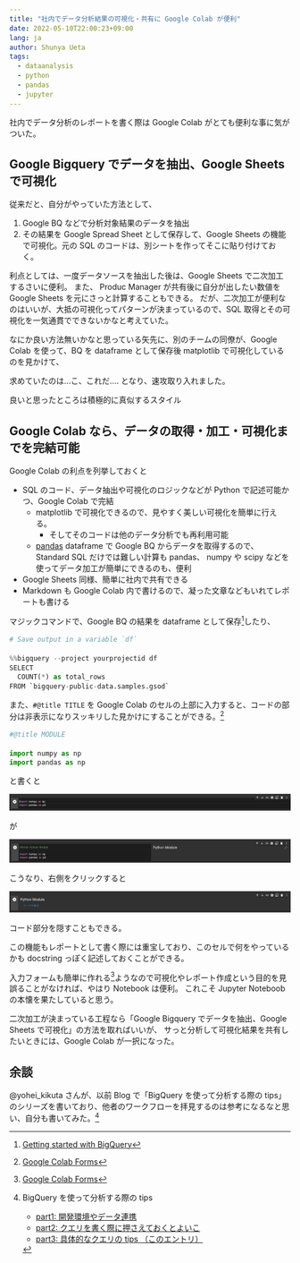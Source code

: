```yaml
---
title: "社内でデータ分析結果の可視化・共有に Google Colab が便利"
date: 2022-05-10T22:00:23+09:00
lang: ja
author: Shunya Ueta
tags:
  - dataanalysis
  - python
  - pandas
  - jupyter
---
```


社内でデータ分析のレポートを書く際は Google Colab がとても便利な事に気がついた。

## Google Bigquery でデータを抽出、Google Sheets で可視化

従来だと、自分がやっていた方法として、

1. Google BQ などで分析対象結果のデータを抽出
1. その結果を Google Spread Sheet として保存して、Google Sheets の機能で可視化。元の SQL のコードは、別シートを作ってそこに貼り付けておく。

利点としては、一度データソースを抽出した後は、Google Sheets で二次加工するさいに便利。
また、 Produc Manager が共有後に自分が出したい数値を Google Sheets を元にさっと計算することもできる。
だが、二次加工が便利なのはいいが、大抵の可視化ってパターンが決まっているので、SQL 取得とその可視化を一気通貫でできないかなと考えていた。

なにか良い方法無いかなと思っている矢先に、別のチームの同僚が、Google Colab を使って、BQ を dataframe として保存後 matplotlib で可視化しているのを見かけて、

求めていたのは...こ、これだ.... となり、速攻取り入れました。

良いと思ったところは積極的に真似するスタイル

## Google Colab なら、データの取得・加工・可視化までを完結可能

Google Colab の利点を列挙しておくと

- SQL のコード、データ抽出や可視化のロジックなどが Python で記述可能かつ、Google Colab で完結
  - matplotlib で可視化できるので、見やすく美しい可視化を簡単に行える。
    - そしてそのコードは他のデータ分析でも再利用可能
  - [pandas](https://pandas.pydata.org/) dataframe で Google BQ からデータを取得するので、Standard SQL だけでは難しい計算も pandas、 numpy や scipy などを使ってデータ加工が簡単にできるのも、便利
- Google Sheets 同様、簡単に社内で共有できる
- Markdown も Google Colab 内で書けるので、凝った文章などもいれてレポートも書ける

マジックコマンドで、Google BQ の結果を dataframe として保存[^googlebq_colab]したり、

```python
# Save output in a variable `df`

%%bigquery --project yourprojectid df
SELECT
  COUNT(*) as total_rows
FROM `bigquery-public-data.samples.gsod`
```

また、`#@title TITLE` を Google Colab のセルの上部に入力すると、コードの部分は非表示になりスッキリした見かけにすることができる。[^colab_tips]

```python
#@title MODULE

import numpy as np
import pandas as np
```

と書くと

![colab cell display no title](/posts/2022-05-10-2200/images/1.png)

が

![colab cell display title](/posts/2022-05-10-2200/images/2.png)

こうなり、右側をクリックすると

![colab cell display only title](/posts/2022-05-10-2200/images/3.png)

コード部分を隠すこともできる。

この機能もレポートとして書く際には重宝しており、このセルで何をやっているかも docstring っぽく記述しておくことができる。

入力フォームも簡単に作れる[^colab_tips]ようなので可視化やレポート作成という目的を見誤ることがなければ、やはり Notebook は便利。
これこそ Jupyter Noteboob の本懐を果たしていると思う。

二次加工が決まっている工程なら「Google Bigquery でデータを抽出、Google Sheets で可視化」の方法を取ればいいが、
サっと分析して可視化結果を共有したいときには、Google Colab が一択になった。

## 余談

@yohei_kikuta さんが、以前 Blog で「BigQuery を使って分析する際の tips」のシリーズを書いており、他者のワークフローを拝見するのは参考になるなと思い、自分も書いてみた。[^yoheikikuta_googlebq]

[^googlebq_colab]: [Getting started with BigQuery](https://colab.research.google.com/notebooks/bigquery.ipynb)
[^colab_tips]: [Google Colab Forms](https://colab.research.google.com/notebooks/forms.ipynb)
[^yoheikikuta_googlebq]: BigQuery を使って分析する際の tips

    - [part1: 開発環境やデータ連携](https://yoheikikuta.github.io/BigQuery_tips_part1)
    - [part2: クエリを書く際に押さえておくとよいこ](https://yoheikikuta.github.io/BigQuery_tips_part2)
    - [part3: 具体的なクエリの tips （このエントリ）](https://yoheikikuta.github.io/BigQuery_tips_part3)
